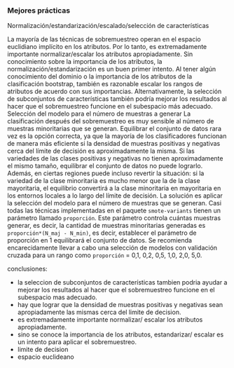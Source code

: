 ### Mejores prácticas 

Normalización/estandarización/escalado/selección de características 

La mayoría de las técnicas de sobremuestreo operan en el espacio euclidiano implícito en los atributos. Por lo tanto, es extremadamente importante normalizar/escalar los atributos apropiadamente. Sin conocimiento sobre la importancia de los atributos, la normalización/estandarización es un buen primer intento. Al tener algún conocimiento del dominio o la importancia de los atributos de la clasificación bootstrap, también es razonable escalar los rangos de atributos de acuerdo con sus importancias. Alternativamente, la selección de subconjuntos de características también podría mejorar los resultados al hacer que el sobremuestreo funcione en el subespacio más adecuado. Selección del modelo para el número de muestras a generar La clasificación después del sobremuestreo es muy sensible al número de muestras minoritarias que se generan. Equilibrar el conjunto de datos rara vez es la opción correcta, ya que la mayoría de los clasificadores funcionan de manera más eficiente si la densidad de muestras positivas y negativas cerca del límite de decisión es aproximadamente la misma. Si las variedades de las clases positivas y negativas no tienen aproximadamente el mismo tamaño, equilibrar el conjunto de datos no puede lograrlo. Además, en ciertas regiones puede incluso revertir la situación: si la variedad de la clase minoritaria es mucho menor que la de la clase mayoritaria, el equilibrio convertirá a la clase minoritaria en mayoritaria en los entornos locales a lo largo del límite de decisión. La solución es aplicar la selección del modelo para el número de muestras que se generan. Casi todas las técnicas implementadas en el paquete `smote-variants` tienen un parámetro llamado `proporción`. Este parámetro controla cuántas muestras generar, es decir, la cantidad de muestras minoritarias generadas es `proporción*(N_maj - N_min)`, es decir, establecer el parámetro de proporción en 1 equilibrará el conjunto de datos. Se recomienda encarecidamente llevar a cabo una selección de modelos con validación cruzada para un rango como `proporción` = 0,1, 0,2, 0,5, 1,0, 2,0, 5,0.

conclusiones: 
- la seleccion de subconjuntos de características tambien podria ayudar a mejorar los resultados al hacer que el sobremuestreo funcione en el subespacio mas adecuado.
- hay que lograr que la densidad de muestras positivas y negativas sean apropiadamente las mismas cerca del limite de decision.
- es extremadamente importante normalizar/ escalar los atributos apropiadamente.
- sino se conoce la importancia de los atributos, estandarizar/ escalar es un intento para aplicar el sobremuestreo.
- limite de decision
- espacio euclideano
